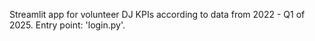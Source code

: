 Streamlit app for volunteer DJ KPIs according to data from 2022 - Q1 of 2025. Entry point: 'login.py'.
